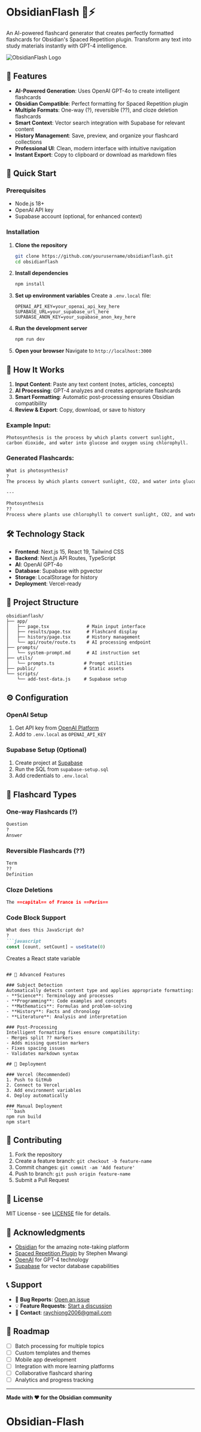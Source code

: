 # ObsidianFlash 🧠⚡

An AI-powered flashcard generator that creates perfectly formatted flashcards for Obsidian's Spaced Repetition plugin. Transform any text into study materials instantly with GPT-4 intelligence.

![ObsidianFlash Logo](public/Obsidian_Flash.png)

## 🌟 Features

- **AI-Powered Generation**: Uses OpenAI GPT-4o to create intelligent flashcards
- **Obsidian Compatible**: Perfect formatting for Spaced Repetition plugin
- **Multiple Formats**: One-way (?), reversible (??), and cloze deletion flashcards
- **Smart Context**: Vector search integration with Supabase for relevant content
- **History Management**: Save, preview, and organize your flashcard collections
- **Professional UI**: Clean, modern interface with intuitive navigation
- **Instant Export**: Copy to clipboard or download as markdown files

## 🚀 Quick Start

### Prerequisites
- Node.js 18+ 
- OpenAI API key
- Supabase account (optional, for enhanced context)

### Installation

1. **Clone the repository**
   ```bash
   git clone https://github.com/yourusername/obsidianflash.git
   cd obsidianflash
   ```

2. **Install dependencies**
   ```bash
   npm install
   ```

3. **Set up environment variables**
   Create a `.env.local` file:
   ```env
   OPENAI_API_KEY=your_openai_api_key_here
   SUPABASE_URL=your_supabase_url_here
   SUPABASE_ANON_KEY=your_supabase_anon_key_here
   ```

4. **Run the development server**
   ```bash
   npm run dev
   ```

5. **Open your browser**
   Navigate to `http://localhost:3000`

## 📖 How It Works

1. **Input Content**: Paste any text content (notes, articles, concepts)
2. **AI Processing**: GPT-4 analyzes and creates appropriate flashcards
3. **Smart Formatting**: Automatic post-processing ensures Obsidian compatibility
4. **Review & Export**: Copy, download, or save to history

### Example Input:
```
Photosynthesis is the process by which plants convert sunlight, 
carbon dioxide, and water into glucose and oxygen using chlorophyll.
```

### Generated Flashcards:
```markdown
What is photosynthesis?
?
The process by which plants convert sunlight, CO2, and water into glucose and oxygen

---

Photosynthesis
??
Process where plants use chlorophyll to convert sunlight, CO2, and water into glucose and oxygen
```

## 🛠️ Technology Stack

- **Frontend**: Next.js 15, React 19, Tailwind CSS
- **Backend**: Next.js API Routes, TypeScript
- **AI**: OpenAI GPT-4o
- **Database**: Supabase with pgvector
- **Storage**: LocalStorage for history
- **Deployment**: Vercel-ready

## 📁 Project Structure

```
obsidianflash/
├── app/
│   ├── page.tsx              # Main input interface
│   ├── results/page.tsx      # Flashcard display
│   ├── history/page.tsx      # History management
│   └── api/route/route.ts    # AI processing endpoint
├── prompts/
│   └── system-prompt.md      # AI instruction set
├── utils/
│   └── prompts.ts           # Prompt utilities
├── public/                  # Static assets
└── scripts/
    └── add-test-data.js     # Supabase setup
```

## ⚙️ Configuration

### OpenAI Setup
1. Get API key from [OpenAI Platform](https://platform.openai.com/)
2. Add to `.env.local` as `OPENAI_API_KEY`

### Supabase Setup (Optional)
1. Create project at [Supabase](https://supabase.com/)
2. Run the SQL from `supabase-setup.sql`
3. Add credentials to `.env.local`

## 🎯 Flashcard Types

### One-way Flashcards (?)
```markdown
Question
?
Answer
```

### Reversible Flashcards (??)
```markdown
Term
??
Definition
```

### Cloze Deletions
```markdown
The ==capital== of France is ==Paris==
```

### Code Block Support
```markdown
What does this JavaScript do?
?
```javascript
const [count, setCount] = useState(0)
```
Creates a React state variable
```

## 🔧 Advanced Features

### Subject Detection
Automatically detects content type and applies appropriate formatting:
- **Science**: Terminology and processes
- **Programming**: Code examples and concepts  
- **Mathematics**: Formulas and problem-solving
- **History**: Facts and chronology
- **Literature**: Analysis and interpretation

### Post-Processing
Intelligent formatting fixes ensure compatibility:
- Merges split ?? markers
- Adds missing question markers
- Fixes spacing issues
- Validates markdown syntax

## 🚀 Deployment

### Vercel (Recommended)
1. Push to GitHub
2. Connect to Vercel
3. Add environment variables
4. Deploy automatically

### Manual Deployment
```bash
npm run build
npm start
```

## 🤝 Contributing

1. Fork the repository
2. Create a feature branch: `git checkout -b feature-name`
3. Commit changes: `git commit -am 'Add feature'`
4. Push to branch: `git push origin feature-name`
5. Submit a Pull Request

## 📄 License

MIT License - see [LICENSE](LICENSE) file for details.

## 🙏 Acknowledgments

- [Obsidian](https://obsidian.md/) for the amazing note-taking platform
- [Spaced Repetition Plugin](https://github.com/st3v3nmw/obsidian-spaced-repetition) by Stephen Mwangi
- [OpenAI](https://openai.com/) for GPT-4 technology
- [Supabase](https://supabase.com/) for vector database capabilities

## 📞 Support

- 🐛 **Bug Reports**: [Open an issue](https://github.com/JoachimRay/obsidianflash/issues)
- 💡 **Feature Requests**: [Start a discussion](https://github.com/JoachimRay/obsidianflash/discussions)
- 📧 **Contact**: raychiong2006@gmail.com

## 🎯 Roadmap

- [ ] Batch processing for multiple topics
- [ ] Custom templates and themes
- [ ] Mobile app development
- [ ] Integration with more learning platforms
- [ ] Collaborative flashcard sharing
- [ ] Analytics and progress tracking

---

**Made with ❤️ for the Obsidian community**

# Obsidian-Flash
